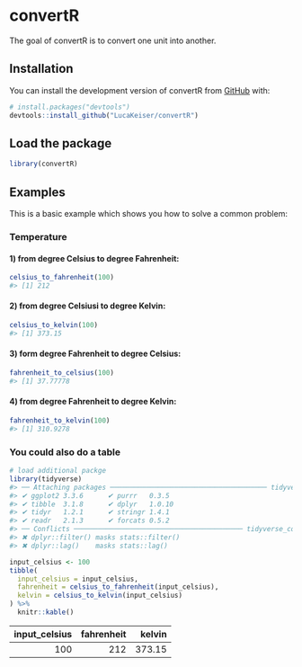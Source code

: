 
<!-- README.md is generated from README.Rmd. Please edit that file -->

# convertR

<!-- badges: start -->
<!-- badges: end -->

The goal of convertR is to convert one unit into another.

## Installation

You can install the development version of convertR from
[GitHub](https://github.com/) with:

``` r
# install.packages("devtools")
devtools::install_github("LucaKeiser/convertR")
```

## Load the package

``` r
library(convertR)
```

## Examples

This is a basic example which shows you how to solve a common problem:

### Temperature

#### 1) from degree Celsius to degree Fahrenheit:

``` r
celsius_to_fahrenheit(100)
#> [1] 212
```

#### 2) from degree Celsiusi to degree Kelvin:

``` r
celsius_to_kelvin(100)
#> [1] 373.15
```

#### 3) form degree Fahrenheit to degree Celsius:

``` r
fahrenheit_to_celsius(100)
#> [1] 37.77778
```

#### 4) from degree Fahrenheit to degree Kelvin:

``` r
fahrenheit_to_kelvin(100)
#> [1] 310.9278
```

### You could also do a table

``` r
# load additional packge
library(tidyverse)
#> ── Attaching packages ─────────────────────────────────────── tidyverse 1.3.2 ──
#> ✔ ggplot2 3.3.6      ✔ purrr   0.3.5 
#> ✔ tibble  3.1.8      ✔ dplyr   1.0.10
#> ✔ tidyr   1.2.1      ✔ stringr 1.4.1 
#> ✔ readr   2.1.3      ✔ forcats 0.5.2 
#> ── Conflicts ────────────────────────────────────────── tidyverse_conflicts() ──
#> ✖ dplyr::filter() masks stats::filter()
#> ✖ dplyr::lag()    masks stats::lag()

input_celsius <- 100
tibble(
  input_celsius = input_celsius,
  fahrenheit = celsius_to_fahrenheit(input_celsius),
  kelvin = celsius_to_kelvin(input_celsius)
) %>% 
  knitr::kable()
```

| input_celsius | fahrenheit | kelvin |
|--------------:|-----------:|-------:|
|           100 |        212 | 373.15 |
